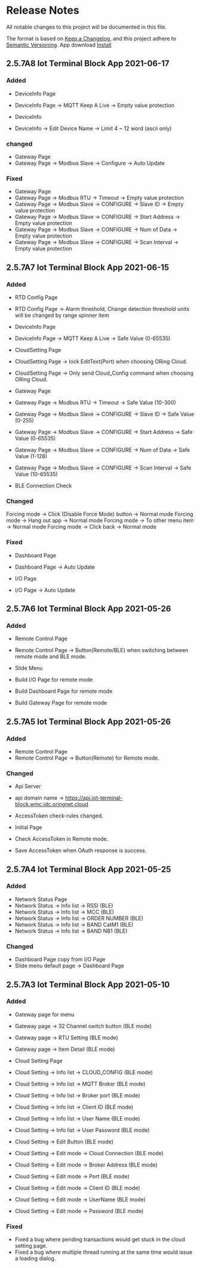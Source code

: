 # Release Notes

All notable changes to this project will be documented in this file.

The format is based on [Keep a Changelog](https://keepachangelog.com/en/1.0.0/),
and this project adhere to [Semantic Versioning](https://semver.org/spec/v2.0.0.html).
App download [Install](https://play.google.com/apps/internaltest/4699210505717851596)

## 2.5.7A8 Iot Terminal Block App 2021-06-17
### Added
- DeviceInfo Page
- DeviceInfo Page -> MQTT Keep A Live -> Empty value protection

- DeviceInfo 
- DeviceInfo -> Edit Device Name -> Limit 4 ~ 12 word (ascii only)

### changed
- Gateway Page
- Gateway Page -> Modbus Slave -> Configure -> Auto Update

### Fixed 
- Gateway Page
- Gateway Page -> Modbus RTU -> Timeout -> Empty value protection
- Gateway Page -> Modbus Slave -> CONFIGURE -> Slave ID -> Empty value protection
- Gateway Page -> Modbus Slave -> CONFIGURE -> Start Address -> Empty value protection
- Gateway Page -> Modbus Slave -> CONFIGURE -> Num of Data -> Empty value protection
- Gateway Page -> Modbus Slave -> CONFIGURE -> Scan Interval -> Empty value protection

## 2.5.7A7 Iot Terminal Block App 2021-06-15
### Added
- RTD Config Page
- RTD Config Page -> Alarm threshold, Change detection threshold units will be changed by range spinner item

- DeviceInfo Page
- DeviceInfo Page -> MQTT Keep A Live -> Safe Value (0-65535)

- CloudSetting Page
- CloudSetting Page -> lock EditText(Port) when choosing ORing Cloud.
- CloudSetting Page -> Only send Cloud_Config command when choosing ORing Cloud.

- Gateway Page
- Gateway Page -> Modbus RTU -> Timeout -> Safe Value (10-300)
- Gateway Page -> Modbus Slave -> CONFIGURE -> Slave ID -> Safe Value (0-255)
- Gateway Page -> Modbus Slave -> CONFIGURE -> Start Address -> Safe Value (0-65535)
- Gateway Page -> Modbus Slave -> CONFIGURE -> Num of Data -> Safe Value (1-128)
- Gateway Page -> Modbus Slave -> CONFIGURE -> Scan Interval -> Safe Value (10-65535)

- BLE Connection Check

### Changed
Forcing mode -> Click (Disable Force Mode) button -> Normal mode
Forcing mode -> Hang out app -> Normal mode
Forcing mode -> To other menu item -> Normal mode
Forcing mode -> Click back -> Normal mode

### Fixed
- Dashboard Page 
- Dashboard Page -> Auto Update 

- I/O Page 
- I/O Page -> Auto Update


## 2.5.7A6 Iot Terminal Block App 2021-05-26
### Added
- Remote Control Page
- Remote Control Page -> Button(Remote/BLE) when switching between remote mode and BLE mode.

- Slide Menu
- Build I/O Page for remote mode
- Build Dashboard Page for remote mode
- Build Gateway Page for remote mode

## 2.5.7A5 Iot Terminal Block App 2021-05-26
### Added 
- Remote Control Page
- Remote Control Page -> Button(Remote) for Remote mode.

### Changed
- Api Server
- api domain name -> https://api.iot-terminal-block.wmc.idc.oringnet.cloud
- AccessToken check-rules changed.

- Initial Page
- Check AccessToken in Remote mode.
- Save AccessToken when OAuth response is success.  


## 2.5.7A4 Iot Terminal Block App 2021-05-25
### Added 
- Network Status Page
- Network Status -> Info list -> RSSI (BLE)
- Network Status -> Info list -> MCC (BLE)
- Network Status -> Info list -> ORDER NUMBER (BLE)
- Network Status -> Info list -> BAND CatM1 (BLE)
- Network Status -> Info list -> BAND NB1 (BLE)

### Changed
- Dashboard Page copy from I/O Page
- Slide menu default page -> Dashboard Page

## 2.5.7A3 Iot Terminal Block App 2021-05-10
### Added
- Gateway page for menu 
- Gateway page -> 32 Channel switch button (BLE mode)
- Gateway page -> RTU Setting (BLE mode)
- Gateway page -> Item Detail (BLE mode)

- Cloud Setting Page
- Cloud Setting -> Info list -> CLOUD_CONFIG (BLE mode)
- Cloud Setting -> Info list -> MQTT Broker (BLE mode)
- Cloud Setting -> Info list -> Broker port (BLE mode)
- Cloud Setting -> Info list -> Client ID (BLE mode)
- Cloud Setting -> Info list -> User Name (BLE mode)
- Cloud Setting -> Info list -> User Password (BLE mode)
- Cloud Setting -> Edit Button (BLE mode)
- Cloud Setting -> Edit mode -> Cloud Connection (BLE mode)
- Cloud Setting -> Edit mode -> Broker Address (BLE mode)
- Cloud Setting -> Edit mode -> Port (BLE mode)
- Cloud Setting -> Edit mode -> Client ID (BLE mode)
- Cloud Setting -> Edit mode -> UserName (BLE mode)
- Cloud Setting -> Edit mode -> Password (BLE mode)

### Fixed
- Fixed a bug where pending transactions would get stuck in the cloud setting page.
- Fixed a bug where multiple thread running at the same time would issue a loading dialog.



